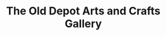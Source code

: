 ---
title: "The Old Depot Arts and Crafts Gallery"
url: /black-moutain/the-old-depot-arts-and-crafts-gallery/
shop: Kunst
---